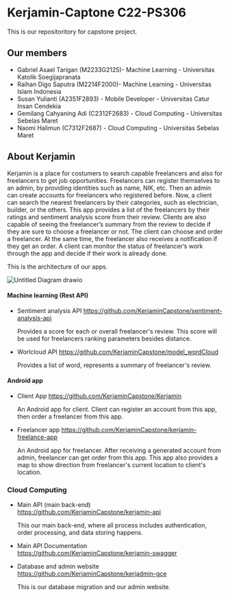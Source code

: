 
# Kerjamin-Captone C22-PS306

This is our repositoritory for capstone project. 

## Our members
- Gabriel Asael Tarigan (M2233G2125)- Machine Learning - Universitas Katolik Soegijapranata
- Raihan Digo Saputra (M2214F2000)- Machine Learning - Universitas Islam Indonesia
- Susan Yulianti (A2351F2893) - Mobile Developer - Universitas Catur Insan Cendekia
- Gemilang Cahyaning Adi (C2312F2683) - Cloud Computing - Universitas Sebelas Maret
- Naomi Halimun (C7312F2687) - Cloud Computing - Universitas Sebelas Maret

## About Kerjamin

Kerjamin is a place for costumers to search capable freelancers and also for freelancers to get job opportunities. Freelancers can register themselves to an admin, by providing identities such as name, NIK, etc. Then an admin can create accounts for freelancers who registered before. Now, a client can search the nearest freelancers by their categories, such as electrician, builder, or the others. This app provides a list of the freelancers by their ratings and sentiment analysis score from their review. Clients are also capable of seeing the freelancer’s summary from the review to decide if they are sure to choose a freelancer or not. The client can choose and order a freelancer. At the same time, the freelancer also receives a notification if they get an order. A client can monitor the status of freelancer’s work through the app and decide if their work is already done.

This is the architecture of our apps.


![Untitled Diagram drawio](https://user-images.githubusercontent.com/83566398/179150097-ba1b9838-2089-4d4f-823f-6490fbb4805c.png)

#### Machine learning (Rest API)
- Sentiment analysis API https://github.com/KerjaminCapstone/sentiment-analysis-api
  
  Provides a score for each or overall freelancer's review. This score will be used for freelancers ranking parameters besides distance. 
- Worlcloud API https://github.com/KerjaminCapstone/model_wordCloud
  
  Provides a list of word, represents a summary of freelancer's review.

#### Android app
- Client App https://github.com/KerjaminCapstone/Kerjamin
  
  An Android app for client. Client can register an account from this app, then order a freelancer from this app. 
- Freelancer app https://github.com/KerjaminCapstone/kerjamin-freelance-app
  
  An Android app for freelancer. After receiving a generated account from admin, freelancer can get order from this app. This app also provides a map to show direction from freelancer's current location to client's location. 

### Cloud Computing
- Main API (main back-end) https://github.com/KerjaminCapstone/kerjamin-api
  
  This our main back-end, where all process includes authentication, order processing, and data storing happens.
- Main API Documentation https://github.com/KerjaminCapstone/kerjamin-swagger 
- Database and admin website https://github.com/KerjaminCapstone/kerjadmin-gce
  
  This is our database migration and our admin website.

